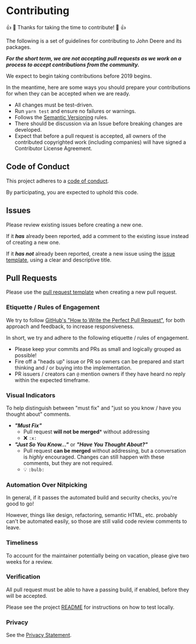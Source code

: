 # Contributing

:+1: :tada: Thanks for taking the time to contribute! :tada: :+1:

The following is a set of guidelines for contributing to John Deere and its packages.

***For the short term, we are not accepting pull requests as we work on a process to accept contributions from the community.***

We expect to begin taking contributions before 2019 begins.

In the meantime, here are some ways you should prepare your contributions for when they can be accepted when we are ready.
* All changes must be test-driven.
* Run ```yarn test``` and ensure no failures or warnings.
* Follows the [Semantic Versioning](https://semver.org/) rules.
* There should be discussion via an Issue before breaking changes are developed.
* Expect that before a pull request is accepted, all owners of the contributed copyrighted work (including companies) 
will have signed a Contributor License Agreement.

## Code of Conduct

This project adheres to a [code of conduct](./CODE_OF_CONDUCT.md).

By participating, you are expected to uphold this code.

## Issues

Please review existing issues before creating a new one.

If it ***has*** already been reported, add a comment to the existing issue instead of creating a new one.

If it ***has not*** already been reported, create a new issue using the [issue template](./ISSUE_TEMPLATE.md), using a clear and descriptive title.

## Pull Requests

Please use the [pull request template](./PULL_REQUEST_TEMPLATE.md) when creating a new pull request.

### Etiquette / Rules of Engagement

We try to follow [GitHub's "How to Write the Perfect Pull Request"](https://github.com/blog/1943-how-to-write-the-perfect-pull-request), for both approach and feedback, to increase responsiveness.
 
In short, we try and adhere to the following etiquette / rules of engagement.

* Please keep your commits and PRs as small and logically grouped as possible!
* Fire off a "heads up" issue or PR so owners can be prepared and start thinking and / or buying into the implementation.
* PR issuers / creators can `@` mention owners if they have heard no reply within the expected timeframe.

### Visual Indicators
 
To help distinguish between "must fix" and "just so you know / have you thought about" comments.

* ***"Must Fix"***
  * Pull request **will not be merged*** without addressing
  * :x: `:x:`
* ***"Just So You Know..."*** or ***"Have You Thought About?"***
  * Pull request **can be merged** without addressing, but a conversation is *highly* encouraged. Changes can still happen with these comments, but they are not required.
  * :bulb: `:bulb:`

### Automation Over Nitpicking

In general, if it passes the automated build and security checks, you're good to go!

However, things like design, refactoring, semantic HTML, etc. probably can't be automated easily, so those are still valid code review comments to leave.

### Timeliness

To account for the maintainer potentially being on vacation, please give two weeks for a review.

### Verification

All pull request must be able to have a passing build, if enabled, before they will be accepted.

Please see the project [README](../README.md) for instructions on how to test locally.

### Privacy
See the [Privacy Statement](PRIVACY.md).